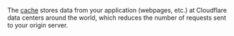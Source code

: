 The [cache](https://developers.cloudflare.com/cache/) stores data from your application (webpages, etc.) at Cloudflare data centers around the world, which reduces the number of requests sent to your origin server.
